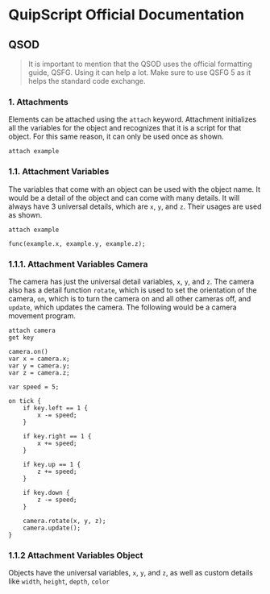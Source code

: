 # QuipScript Official Documentation
## QSOD

> It is important to mention that the QSOD uses the official formatting guide, QSFG.
> Using it can help a lot. Make sure to use QSFG 5 as it helps the standard code
> exchange.

### 1. Attachments

Elements can be attached using the `attach` keyword. Attachment initializes all the
variables for the object and recognizes that it is a script for that object. For this
same reason, it can only be used once as shown.

```
attach example
```

### 1.1. Attachment Variables

The variables that come with an object can be used with the object name. It would be
a detail of the object and can come with many details. It will always have 3 universal
details, which are `x`, `y`, and `z`. Their usages are used as shown.

```
attach example

func(example.x, example.y, example.z);
```

### 1.1.1. Attachment Variables Camera

The camera has just the universal detail variables, `x`, `y`, and `z`. The camera also
has a detail function `rotate`, which is used to set the orientation of the camera,
`on`, which is to turn the camera on and all other cameras off, and `update`, which
updates the camera. The following would be a camera movement program.

```
attach camera
get key

camera.on()
var x = camera.x;
var y = camera.y;
var z = camera.z;

var speed = 5;

on tick {
    if key.left == 1 {
        x -= speed;
    }
    
    if key.right == 1 {
        x += speed;
    }
    
    if key.up == 1 {
        z += speed;
    }
    
    if key.down {
        z -= speed;
    }
    
    camera.rotate(x, y, z);
    camera.update();
}
```

### 1.1.2 Attachment Variables Object

Objects have the universal variables, `x`, `y`, and `z`, as well as custom details
like `width`, `height`, `depth`, `color`
